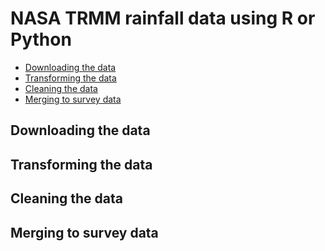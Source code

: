 # NASA TRMM rainfall data using R or Python

- [Downloading the data](https://github.com/margotkurfess/NASA-TRMM/blob/master/data-process.md#downloading-the-data)
- [Transforming the data](https://github.com/margotkurfess/NASA-TRMM/blob/master/data-process.md#transforming-the-data)
- [Cleaning the data](https://github.com/margotkurfess/NASA-TRMM/blob/master/data-process.md#cleaning-the-data)
- [Merging to survey data](https://github.com/margotkurfess/NASA-TRMM/blob/master/data-process.md#merging-to-survey-data)

## Downloading the data

## Transforming the data

## Cleaning the data

## Merging to survey data
